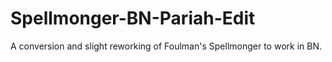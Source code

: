 # Spellmonger-BN-Pariah-Edit
A conversion and slight reworking of Foulman's Spellmonger to work in BN.
